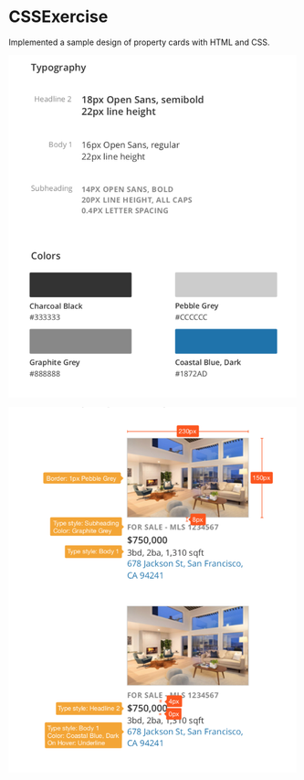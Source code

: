 # CSSExercise
Implemented a sample design of property cards with HTML and CSS.

![Image description](https://github.com/samsaid/CSSExercise/blob/master/Screen%20Shot%202019-11-21%20at%2012.20.32%20PM.png)

![Image description](https://github.com/samsaid/CSSExercise/blob/master/Screen%20Shot%202019-11-21%20at%2012.20.39%20PM.png)
